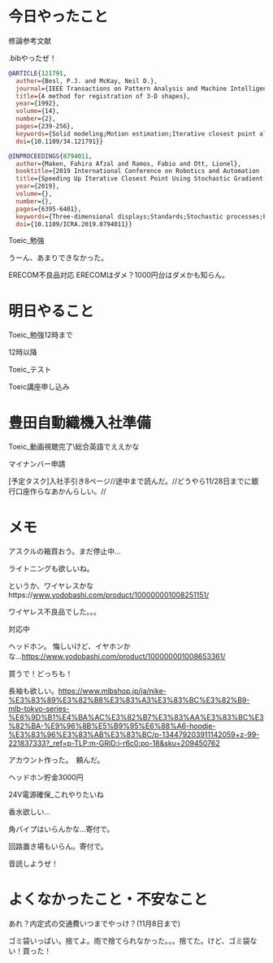 # 今日やったこと

修論参考文献

.bibやったぜ！

```bib
@ARTICLE{121791,
  author={Besl, P.J. and McKay, Neil D.},
  journal={IEEE Transactions on Pattern Analysis and Machine Intelligence}, 
  title={A method for registration of 3-D shapes}, 
  year={1992},
  volume={14},
  number={2},
  pages={239-256},
  keywords={Solid modeling;Motion estimation;Iterative closest point algorithm;Iterative algorithms;Testing;Inspection;Shape measurement;Iterative methods;Convergence;Quaternions},
  doi={10.1109/34.121791}}

@INPROCEEDINGS{8794011,
  author={Maken, Fahira Afzal and Ramos, Fabio and Ott, Lionel},
  booktitle={2019 International Conference on Robotics and Automation (ICRA)}, 
  title={Speeding Up Iterative Closest Point Using Stochastic Gradient Descent}, 
  year={2019},
  volume={},
  number={},
  pages={6395-6401},
  keywords={Three-dimensional displays;Standards;Stochastic processes;Euclidean distance;Cost function;Sensors},
  doi={10.1109/ICRA.2019.8794011}}
```

Toeic_勉強

うーん、あまりできなかった。

ERECOM不良品対応
ERECOMはダメ？1000円台はダメかも知らん。

# 明日やること
Toeic_勉強12時まで

12時以降

Toeic_テスト

Toeic講座申し込み

# 豊田自動織機入社準備
Toeic_動画視聴完了\\総合英語でええかな

マイナンバー申請

[予定タスク]入社手引き8ページ//途中まで読んだ。//どうやら11/28日までに銀行口座作らなあかんらしい。//

# メモ
アスクルの箱買おう。まだ停止中...

ライトニングも欲しいね。

というか、ワイヤレスかなhttps://www.yodobashi.com/product/100000001008251151/

ワイヤレス不良品でした。。。

対応中

ヘッドホン。 悔しいけど、イヤホンかな...https://www.yodobashi.com/product/100000001008653361/

買うで！どっちも！

長袖も欲しい。https://www.mlbshop.jp/ja/nike-%E3%83%89%E3%82%B8%E3%83%A3%E3%83%BC%E3%82%B9-mlb-tokyo-series-%E6%9D%B1%E4%BA%AC%E3%82%B7%E3%83%AA%E3%83%BC%E3%82%BA-%E9%96%8B%E5%B9%95%E6%88%A6-hoodie-%E3%83%96%E3%83%AB%E3%83%BC/p-134479203911142059+z-99-221837333?_ref=p-TLP:m-GRID:i-r6c0:po-18&sku=209450762

アカウント作った。　頼んだ。

ヘッドホン貯金3000円

24V電源確保_これやりたいね

香水欲しい...

角パイプはいらんかな...寄付で。

回路置き場もいらん。寄付で。

音読しようぜ！

# よくなかったこと・不安なこと
あれ？内定式の交通費いつまでやっけ？(11月8日まで)

ゴミ袋いっぱい。捨てよ。雨で捨てられなかった。。。捨てた。けど、ゴミ袋ない！買った！
